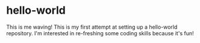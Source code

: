 # hello-world
This is me waving! This is my first attempt at setting up a hello-world repository.
I'm interested in re-freshing some coding skills because it's fun!
